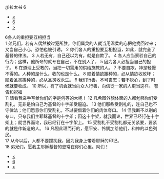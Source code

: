 ﻿





 加拉太书 6




* [<](bible/GAL05.md)
* [6](bible/GAL.md)
* [>](bible/EPH01.md)



 
6各人的重担要互相担当  
1 弟兄们，若有人偶然被过犯所胜，你们属灵的人就当用温柔的心把他挽回过来；又当自己小心，恐怕也被引诱。 
2 你们各人的重担要互相担当，如此，就完全了基督的律法。 
3 人若无有，自己还以为有，就是自欺了。 
4 各人应当察验自己的行为；这样，他所夸的就专在自己，不在别人了， 
5 因为各人必担当自己的担子。 
6 在道理上受教的，当把一切需用的供给施教的人。 
7 不要自欺，神是轻慢不得的。人种的是什么，收的也是什么。 
8 顺着情欲撒种的，必从情欲收败坏；顺着圣灵撒种的，必从圣灵收永生。 
9 我们行善，不可丧志；若不灰心，到了时候就要收成。 
10 所以，有了机会就当向众人行善，向信徒一家的人更当这样。 警告和祝福  
11 请看我亲手写给你们的字是何等的大呢！ 
12 凡希图外貌体面的人都勉强你们受割礼，无非是怕自己为基督的十字架受逼迫。 
13 他们那些受割礼的，连自己也不守律法；他们愿意你们受割礼，不过要借着你们的肉体夸口。 
14 但我断不以别的夸口，只夸我们主耶稣基督的十字架；因这十字架，就我而论，世界已经钉在十字架上；就世界而论，我已经钉在十字架上。 
15 受割礼不受割礼都无关紧要，要紧的就是作新造的人。 
16 凡照此理而行的，愿平安、怜悯加给他们，和神的以色列民。  
17 从今以后，人都不要搅扰我，因为我身上带着耶稣的印记。  
18 弟兄们，愿我主耶稣基督的恩常在你们心里。阿们！ 
* [<](bible/GAL05.md)
* [6](bible/GAL.md)
* [>](bible/EPH01.md)





---









